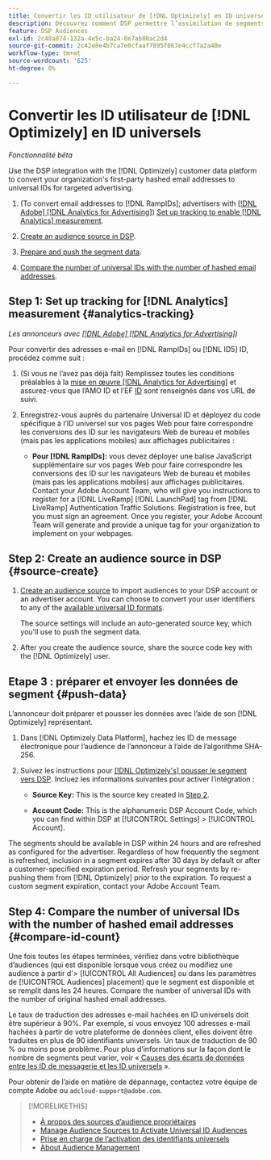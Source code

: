 ```yaml
---
title: Convertir les ID utilisateur de [!DNL Optimizely] en ID universels
description: Découvrez comment DSP permettre l’assimilation de segments [!DNL Optimizely] propriétaires.
feature: DSP Audiences
exl-id: 2c48a874-132a-4e5c-ba24-0e7ab80ac2d4
source-git-commit: 2c42e8e4b7ca7e0cfaaf7895f067e4ccf7a2a40e
workflow-type: tm+mt
source-wordcount: '625'
ht-degree: 0%

---
```


# Convertir les ID utilisateur de [!DNL Optimizely] en ID universels

*Fonctionnalité bêta*

Use the DSP integration with the [!DNL Optimizely] customer data platform to convert your organization&#39;s first-party hashed email addresses to universal IDs for targeted advertising.

1. (To convert email addresses to [!DNL RampIDs]<!-- or [!DNL ID5] IDs -->; advertisers with [[!DNL Adobe] [!DNL Analytics for Advertising]](/help/integrations/analytics/overview.md)) [Set up tracking to enable [!DNL Analytics] measurement](#analytics-tracking).

1. [Create an audience source in DSP](#source-create).

1. [Prepare and push the segment data](#push-data).

1. [Compare the number of universal IDs with the number of hashed email addresses](#compare-id-count).

## Step 1: Set up tracking for [!DNL Analytics] measurement {#analytics-tracking}

*Les annonceurs avec [[!DNL Adobe] [!DNL Analytics for Advertising]](/help/integrations/analytics/overview.md))*

Pour convertir des adresses e-mail en [!DNL RampIDs] ou [!DNL ID5] ID, procédez comme suit :

1. (Si vous ne l’avez pas déjà fait) Remplissez toutes les conditions préalables à la [mise en œuvre [!DNL Analytics for Advertising]](/help/integrations/analytics/prerequisites.md) et assurez-vous que l’AMO ID et l’EF [ID](/help/integrations/analytics/ids.md) sont renseignés dans vos URL de suivi.

1. Enregistrez-vous auprès du partenaire Universal ID et déployez du code spécifique à l’ID universel sur vos pages Web pour faire correspondre les conversions des ID sur les navigateurs Web de bureau et mobiles (mais pas les applications mobiles) aux affichages publicitaires :

   * **Pour [!DNL RampIDs]:** vous devez déployer une balise JavaScript supplémentaire sur vos pages Web pour faire correspondre les conversions des ID sur les navigateurs Web de bureau et mobiles (mais pas les applications mobiles) aux affichages publicitaires. Contact your Adobe Account Team, who will give you instructions to register for a [!DNL LiveRamp] [!DNL LaunchPad] tag from [!DNL LiveRamp] Authentication Traffic Solutions. Registration is free, but you must sign an agreement. Once you register, your Adobe Account Team will generate and provide a unique tag for your organization to implement on your webpages.

## Step 2: Create an audience source in DSP {#source-create}

1. [Create an audience source](source-manage.md) to import audiences to your DSP account or an advertiser account. You can choose to convert your user identifiers to any of the [available universal ID formats](source-about.md).

   The source settings will include an auto-generated source key, which you&#39;ll use to push the segment data.

1. After you create the audience source, share the source code key with the [!DNL Optimizely] user.

## Etape 3 : préparer et envoyer les données de segment {#push-data}

L’annonceur doit préparer et pousser les données avec l’aide de son [!DNL Optimizely] représentant.

1. Dans [!DNL Optimizely Data Platform], hachez les ID de message électronique pour l’audience de l’annonceur à l’aide de l’algorithme SHA-256.

1. Suivez les instructions pour [[!DNL Optimizely's] pousser le segment vers DSP](https://support.optimizely.com/hc/en-us/articles/27974930963981-Integrate-Adobe-Ads). Incluez les informations suivantes pour activer l’intégration :

   * **Source Key:** This is the source key created in [Step 2](#source-create).

   * **Account Code:** This is the alphanumeric DSP Account Code, which you can find within DSP at [!UICONTROL Settings] > [!UICONTROL Account].

The segments should be available in DSP within 24 hours and are refreshed as configured for the advertiser. Regardless of how frequently the segment is refreshed, inclusion in a segment expires after 30 days by default or after a customer-specified expiration period. Refresh your segments by re-pushing them from [!DNL Optimizely] prior to the expiration. To request a custom segment expiration, contact your Adobe Account Team.

## Step 4: Compare the number of universal IDs with the number of hashed email addresses {#compare-id-count}

Une fois toutes les étapes terminées, vérifiez dans votre bibliothèque d’audiences (qui est disponible lorsque vous créez ou modifiez une audience à partir d&#39;> [!UICONTROL All Audiences] ou dans les paramètres de [!UICONTROL Audiences] placement) que le segment est disponible et se remplit dans les 24 heures. Compare the number of universal IDs with the number of original hashed email addresses.

Le taux de traduction des adresses e-mail hachées en ID universels doit être supérieur à 90%. Par exemple, si vous envoyez 100 adresses e-mail hachées à partir de votre plateforme de données client, elles doivent être traduites en plus de 90 identifiants universels. Un taux de traduction de 90 % ou moins pose problème. Pour plus d’informations sur la façon dont le nombre de segments peut varier, voir «[ Causes des écarts de données entre les ID de messagerie et les ID universels](#universal-ids-data-variances) ».

Pour obtenir de l’aide en matière de dépannage, contactez votre équipe de compte Adobe ou `adcloud-support@adobe.com`.

>[!MORELIKETHIS]
>
>* [À propos des sources d’audience propriétaires](/help/dsp/audiences/sources/source-about.md)
>* [Manage Audience Sources to Activate Universal ID Audiences](source-manage.md)
>* [Prise en charge de l’activation des identifiants universels](/help/dsp/audiences/universal-ids.md)
>* [About Audience Management](/help/dsp/audiences/audience-about.md)

